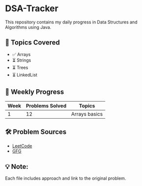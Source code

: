 # DSA-Tracker

This repository contains my daily progress in Data Structures and Algorithms using Java.

## 📂 Topics Covered
- ✅ Arrays
- ⏳ Strings
- ⏳ Trees
- ⏳ LinkedList

## 📅 Weekly Progress

| Week | Problems Solved | Topics |
|------|------------------|--------|
| 1    | 12               | Arrays basics |

## 🛠️ Problem Sources
- [LeetCode](https://leetcode.com/u/shikha_04/)
- [GFG](-)

## 💡 Note:
Each file includes approach and link to the original problem.

